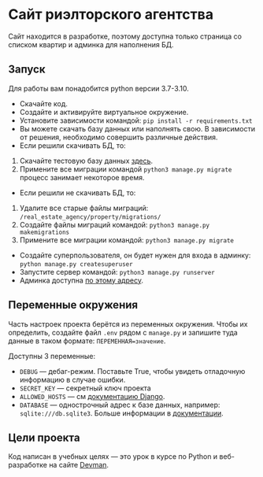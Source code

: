 # Сайт риэлторского агентства

Сайт находится в разработке, поэтому доступна только страница со списком квартир и админка для наполнения БД.

## Запуск

Для работы вам понадобится python версии 3.7-3.10.

- Скачайте код.
- Создайте и активируйте виртуальное окружение.
- Установите зависимости командой: `pip install -r requirements.txt`  
- Вы можете скачать базу данных или наполнять свою. В зависимости от решения, необходимо совершить различные действия.
- Если решили скачивать БД, то:
1. Скачайте тестовую базу данных [здесь](https://dvmn.org/filer/canonical/1565091134/187/).  
2. Примените все миграции командой `python3 manage.py migrate`  процесс занимает некоторое время.
- Если решили не скачивать БД, то:
1. Удалите все старые файлы миграций: `/real_estate_agency/property/migrations/`
2. Создайте файлы миграций командой: `python3 manage.py makemigrations`
3. Примените все миграции командой: `python3 manage.py migrate`
- Создайте суперпользователя, он будет нужен для входа в админку: `python manage.py createsuperuser`  
- Запустите сервер командой: `python3 manage.py runserver`  
- Админка доступна [по этому адресу](http://127.0.0.1:8000).  

## Переменные окружения

Часть настроек проекта берётся из переменных окружения. Чтобы их определить, создайте файл `.env` рядом с `manage.py` и запишите туда данные в таком формате: `ПЕРЕМЕННАЯ=значение`.

Доступны 3 переменные:
- `DEBUG` — дебаг-режим. Поставьте True, чтобы увидеть отладочную информацию в случае ошибки.
- `SECRET_KEY` — секретный ключ проекта
- `ALLOWED_HOSTS` — см [документацию Django](https://docs.djangoproject.com/en/3.1/ref/settings/#allowed-hosts).
- `DATABASE` — однострочный адрес к базе данных, например: `sqlite:///db.sqlite3`. Больше информации в [документации](https://github.com/jacobian/dj-database-url).

## Цели проекта

Код написан в учебных целях — это урок в курсе по Python и веб-разработке на сайте [Devman](https://dvmn.org).
